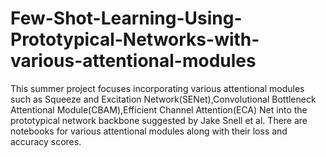 # Few-Shot-Learning-Using-Prototypical-Networks-with-various-attentional-modules
This summer project focuses incorporating various attentional modules such as Squeeze and Excitation Network(SENet),Convolutional Bottleneck Attentional Module(CBAM),Efficient Channel Attention(ECA) Net into the prototypical network backbone suggested by Jake Snell et al.
There are notebooks for various attentional modules along with their loss and accuracy scores.
